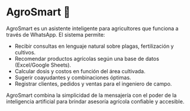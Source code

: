 # AgroSmart 🌱

AgroSmart es un asistente inteligente para agricultores que funciona a través de WhatsApp. 
El sistema permite:

- Recibir consultas en lenguaje natural sobre plagas, fertilización y cultivos.  
- Recomendar productos agrícolas según una base de datos (Excel/Google Sheets).  
- Calcular dosis y costos en función del área cultivada.  
- Sugerir coayudantes y combinaciones óptimas.  
- Registrar clientes, pedidos y ventas para el ingeniero de campo.  

AgroSmart combina la simplicidad de la mensajería con el poder de la inteligencia artificial 
para brindar asesoría agrícola confiable y accesible.
